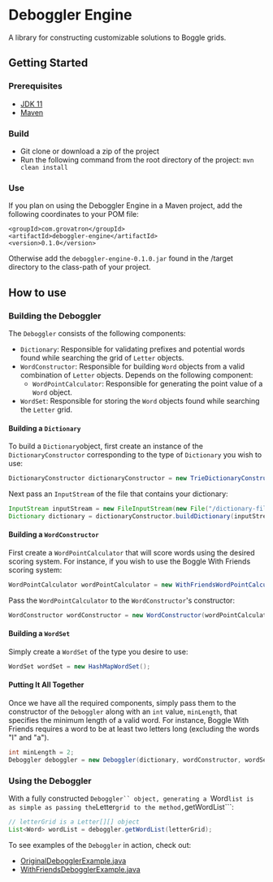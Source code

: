# Deboggler Engine
A library for constructing customizable solutions to Boggle grids.
## Getting Started
### Prerequisites
- [JDK 11](https://www.oracle.com/technetwork/java/javase/downloads/jdk11-downloads-5066655.html)
- [Maven](https://maven.apache.org/download.cgi)
### Build
- Git clone or download a zip of the project
- Run the following command from the root directory of the project: ```mvn clean install```
### Use
If you plan on using the Deboggler Engine in a Maven project, add the following coordinates to your POM file:
```
<groupId>com.grovatron</groupId>
<artifactId>deboggler-engine</artifactId>
<version>0.1.0</version>
```
Otherwise add the ```deboggler-engine-0.1.0.jar``` found in the /target directory to the class-path of your project.
## How to use
### Building the Deboggler
The ```Deboggler``` consists of the following components:
- ```Dictionary```: Responsible for validating prefixes and potential words found while searching the grid of ```Letter``` objects.
- ```WordConstructor```: Responsible for building ```Word``` objects from a valid combination of ```Letter``` objects. Depends on the following component:
  - ```WordPointCalculator```: Responsible for generating the point value of a ```Word``` object.
- ```WordSet```: Responsible for storing the ```Word``` objects found while searching the ```Letter``` grid.
#### Building a ```Dictionary```
To build a ```Dictionary```object, first create an instance of the ```DictionaryConstructor``` corresponding to the type of
```Dictionary``` you wish to use:
```java
DictionaryConstructor dictionaryConstructor = new TrieDictionaryConstructor();
```
Next pass an ```InputStream``` of the file that contains your dictionary:
```java
InputStream inputStream = new FileInputStream(new File("/dictionary-file.txt"));
Dictionary dictionary = dictionaryConstructor.buildDictionary(inputStream);
```
#### Building a ```WordConstructor```
First create a ```WordPointCalculator``` that will score words using the desired scoring system. For instance, if you wish to use the Boggle With Friends scoring system:
```java
WordPointCalculator wordPointCalculator = new WithFriendsWordPointCalculator();
```
Pass the ```WordPointCalculator``` to the ```WordConstructor```'s constructor:
```java
WordConstructor wordConstructor = new WordConstructor(wordPointCalculator);
```
#### Building a ```WordSet```
Simply create a ```WordSet``` of the type you desire to use:
```java
WordSet wordSet = new HashMapWordSet();
```
#### Putting It All Together
Once we have all the required components, simply pass them to the constructor of the ```Deboggler``` along with an ```int``` value,
```minLength```, that specifies the minimum length of a valid word. For instance, Boggle With Friends requires a word to be at least
two letters long (excluding the words "I" and "a").
```java
int minLength = 2;
Deboggler deboggler = new Deboggler(dictionary, wordConstructor, wordSet, minLength);
```
### Using the Deboggler
With a fully constructed ```Deboggler`` object, generating a ```Word``` list is as simple as passing the ```Letter``` grid to the method,
```getWordList```:
```java
// letterGrid is a Letter[][] object
List<Word> wordList = deboggler.getWordList(letterGrid);
```
To see examples of the ```Deboggler``` in action, check out:
- [OriginalDebogglerExample.java](https://github.com/grovatron/Deboggler-Engine/blob/master/src/main/java/examples/OriginalDebogglerExample.java)
- [WithFriendsDebogglerExample.java](https://github.com/grovatron/Deboggler-Engine/blob/master/src/main/java/examples/WithFriendsDebogglerExample.java)
